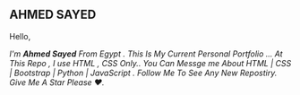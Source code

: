 <h2>AHMED SAYED</h2>

Hello,

<i>
<p>
I'm <strong>Ahmed Sayed</strong> From Egypt .
This Is My Current Personal Portfolio ...
At This Repo , I use HTML , CSS Only..
You Can Messge me About HTML | CSS | Bootstrap | Python | JavaScript .
Follow Me To See Any New Repostiry.
Give Me A Star Please ♥.
</p>
</i>
